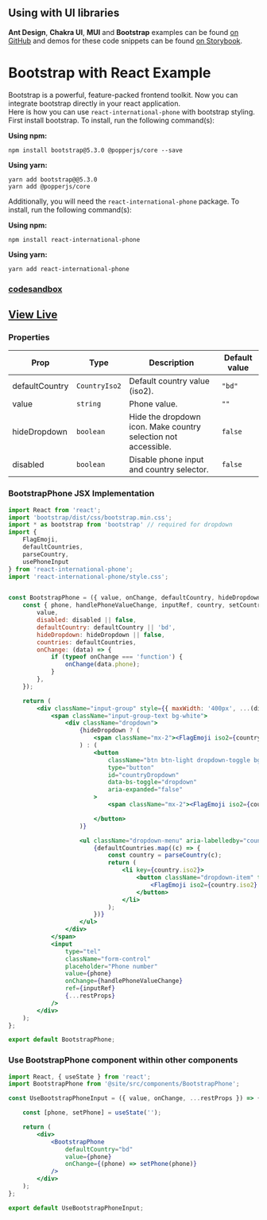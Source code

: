 ## Using with UI libraries


**Ant Design**, **Chakra UI**, **MUI** and **Bootstrap** examples can be found [on GitHub](https://github.com/goveo/react-international-phone/tree/master/src/stories/UiLibsExample/components) and demos for these code snippets can be found [on Storybook](https://react-international-phone-storybook.vercel.app/?path=/story/using-with-ui-libs).

# Bootstrap with React Example

Bootstrap is a powerful, feature-packed frontend toolkit. Now you can integrate bootstrap directly in your react application.    
Here is how you can use `react-international-phone` with bootstrap styling. 
First install bootstrap.
To install, run the following command(s):

**Using npm:**
```
npm install bootstrap@5.3.0 @popperjs/core --save

```

**Using yarn:**
```
yarn add bootstrap@@5.3.0
yarn add @popperjs/core
```

Additionally, you will need the `react-international-phone` package.
To install, run the following command(s):

**Using npm:**
```
npm install react-international-phone

```

**Using yarn:**
```
yarn add react-international-phone

```

### [codesandbox](https://codesandbox.io/s/bootstrap-phone-input-s9dwhq)
## [View Live](https://plusod.github.io/bootstrap-phone-input/)




### Properties

| Prop                          | Type                  | Description                                                                                                                                                                                                          | Default value               |
| ----------------------------- | --------------------- | -------------------------------------------------------------------------------------------------------------------------------------------------------------------------------------------------------------------- | --------------------------- |
| defaultCountry                | `CountryIso2`         | Default country value (iso2).                                                                                                                                                                                        | `"bd"`                      |
| value                         | `string`              | Phone value.                                                                                                                                                                                                         | `""`                        |
| hideDropdown                  | `boolean`             | Hide the dropdown icon. Make country selection not accessible.                                                                                                                                                       | `false`                     |
| disabled                      | `boolean`             | Disable phone input and country selector.                                                                                                                                                                            | `false`                     |


<Tabs>

<TabItem value="jsx" label="BootstrapPhone JSX Implementation">

### BootstrapPhone JSX Implementation

```jsx
import React from 'react';
import 'bootstrap/dist/css/bootstrap.min.css';
import * as bootstrap from 'bootstrap' // required for dropdown
import { 
    FlagEmoji, 
    defaultCountries, 
    parseCountry, 
    usePhoneInput 
} from 'react-international-phone';
import 'react-international-phone/style.css';


const BootstrapPhone = ({ value, onChange, defaultCountry, hideDropdown, prefix, disabled, ...restProps }) => {
    const { phone, handlePhoneValueChange, inputRef, country, setCountry } = usePhoneInput({
        value,
        disabled: disabled || false,
        defaultCountry: defaultCountry || 'bd',
        hideDropdown: hideDropdown || false,
        countries: defaultCountries,
        onChange: (data) => {
            if (typeof onChange === 'function') {
                onChange(data.phone);
            }
        },
    });

    return (
        <div className="input-group" style={{ maxWidth: '400px', ...(disabled ? { pointerEvents: 'none', opacity: 0.7} : {}) }}>
            <span className="input-group-text bg-white">
                <div className="dropdown">
                    {hideDropdown ? (
                        <span className="mx-2"><FlagEmoji iso2={country} size={32} /></span>
                    ) : (
                        <button
                            className="btn btn-light dropdown-toggle bg-white p-0 border-0 shadow-none outline-0"
                            type="button"
                            id="countryDropdown"
                            data-bs-toggle="dropdown"
                            aria-expanded="false"
                        >
                            <span className="mx-2"><FlagEmoji iso2={country} size={32} /></span>

                        </button>
                    )}

                    <ul className="dropdown-menu" aria-labelledby="countryDropdown" style={{ maxHeight: '200px', overflowY: 'scroll' }}>
                        {defaultCountries.map((c) => {
                            const country = parseCountry(c);
                            return (
                                <li key={country.iso2}>
                                    <button className="dropdown-item" type="button" onClick={() => setCountry(country.iso2)}>
                                        <FlagEmoji iso2={country.iso2} size={24} /> {country.name} +{country.dialCode}
                                    </button>
                                </li>
                            );
                        })}
                    </ul>
                </div>
            </span>
            <input
                type="tel"
                className="form-control"
                placeholder="Phone number"
                value={phone}
                onChange={handlePhoneValueChange}
                ref={inputRef}
                {...restProps}
            />
        </div>
    );
};

export default BootstrapPhone;
```

</TabItem>

<TabItem value="jsx" label="Use BootstrapPhone Component">

### Use BootstrapPhone component within other components

```jsx
import React, { useState } from 'react';
import BootstrapPhone from '@site/src/components/BootstrapPhone';

const UseBootstrapPhoneInput = ({ value, onChange, ...restProps }) => {

    const [phone, setPhone] = useState('');

    return (
        <div>
            <BootstrapPhone
                defaultCountry="bd"
                value={phone}
                onChange={(phone) => setPhone(phone)}
            />
        </div>
    );
};

export default UseBootstrapPhoneInput;
```

</TabItem>
</Tabs>
